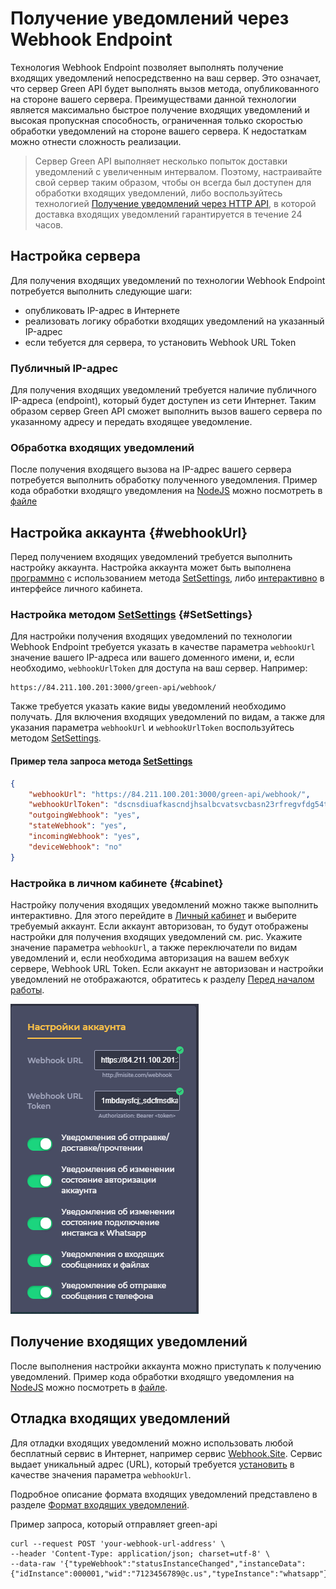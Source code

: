 # Получение уведомлений через Webhook Endpoint

Технология Webhook Endpoint позволяет выполнять получение входящих уведомлений непосредственно на ваш сервер. Это означает, что сервер Green API будет выполнять вызов метода, опубликованного на стороне вашего сервера. Преимуществами данной технологии является максимально быстрое получение входящих уведомлений и высокая пропускная способность, ограниченная только скоростью обработки уведомлений на стороне вашего сервера. К недостаткам можно отнести сложность реализации. 

> Сервер Green API выполняет несколько попыток доставки уведомлений с увеличенным интервалом. Поэтому, настраивайте свой сервер таким образом, чтобы он всегда был доступен для обработки входящих уведомлений, либо воспользуйтесь технологией [Получение уведомлений через HTTP API](technology-http-api.md), в которой доставка входящих уведомлений гарантируется в течение 24 часов.

## Настройка сервера

Для получения входящих уведомлений по технологии Webhook Endpoint потребуется выполнить следующие шаги:

- опубликовать IP-адрес в Интернете
- реализовать логику обработки входящих уведомлений на указанный IP-адрес
- если тебуется для сервера, то установить Webhook URL Token

### Публичный IP-адрес

Для получения входящих уведомлений требуется наличие публичного IP-адреса (endpoint), который будет доступен из сети Интернет. Таким образом сервер Green API сможет выполнить вызов вашего сервера по указанному адресу и передать входящее уведомление.

### Обработка входящих уведомлений

После получения входящего вызова на IP-адрес вашего сервера потребуется выполнить обработку полученного уведомления. Пример кода обработки входящго уведомления на [NodeJS](https://nodejs.org) можно посмотреть в [файле](https://github.com/green-api/whatsapp-api-client/blob/master/examples/ReceiveWebhook.js)

## Настройка аккаунта {#webhookUrl}

Перед получением входящих уведомлений требуется выполнить настройку аккаунта. Настройка аккаунта может быть выполнена [программно](#SetSettings) с использованием метода [SetSettings](../account/SetSettings.md), либо [интерактивно](#cabinet) в интерфейсе личного кабинета.

### Настройка методом [SetSettings](../account/SetSettings.md) {#SetSettings}

Для настройки получения входящих уведомлений по технологии Webhook Endpoint требуется указать в качестве параметра `webhookUrl` значение вашего IP-адреса или вашего доменного имени, и, если необходимо, `webhookUrlToken` для доступа на ваш сервер. Например:

```
https://84.211.100.201:3000/green-api/webhook/
```

Также требуется указать какие виды уведомлений необходимо получать. Для включения входящих уведомлений по видам, а также для указания параметра `webhookUrl` и `webhookUrlToken` воспользуйтесь методом [SetSettings](../account/SetSettings.md).

#### Пример тела запроса метода [SetSettings](../account/SetSettings.md)

```json
{
    "webhookUrl": "https://84.211.100.201:3000/green-api/webhook/",
    "webhookUrlToken": "dscnsdiuafkascndjhsalbcvatsvcbasn23rfregvfdg54tds",
    "outgoingWebhook": "yes",
    "stateWebhook": "yes",
    "incomingWebhook": "yes",
    "deviceWebhook": "no"
}
```

### Настройка в личном кабинете {#cabinet}

Настройку получения входящих уведомлений можно также выполнить интерактивно. Для этого перейдите в [Личный кабинет](https://cabinet.green-api.com) и выберите требуемый аккаунт. Если аккаунт авторизован, то будут отображены настройки для получения входящих уведомлений см. рис. Укажите значение параметра `webhookUrl`, а также переключатели по видам уведомлений и, если необходима авторизация на вашем вебхук сервере, Webhook URL Token. Если аккаунт не авторизован и настройки уведомлений не отображаются, обратитесь к разделу [Перед началом работы](../../before-start.md#qr).

![Настройки входящих уведомлений](../../assets/technology-webhook-endpoint.png "Настройки входящих уведомлений")

## Получение входящих уведомлений

После выполнения настройки аккаунта можно приступать к получению уведомлений. Пример кода обработки входящго уведомления на [NodeJS](https://nodejs.org) можно посмотреть в [файле](https://github.com/green-api/whatsapp-api-client/blob/master/examples/ReceiveWebhook.js).

## Отладка входящих уведомлений

Для отладки входящих уведомлений можно использовать любой бесплатный сервис в Интернет, например сервис [Webhook.Site](https://webhook.site/). Сервис выдает уникальный адрес (URL), который требуется [установить](#webhookUrl) в качестве значения параметра `webhookUrl`.

Подробное описание формата входящих уведомлений представлено в разделе [Формат входящих уведомлений](notifications-format/index.md).

Пример запроса, который отправляет green-api

```
curl --request POST 'your-webhook-url-address' \
--header 'Content-Type: application/json; charset=utf-8' \
--data-raw '{"typeWebhook":"statusInstanceChanged","instanceData":{"idInstance":000001,"wid":"7123456789@c.us","typeInstance":"whatsapp"},"timestamp":1654553712,"statusInstance":"online"}'
```